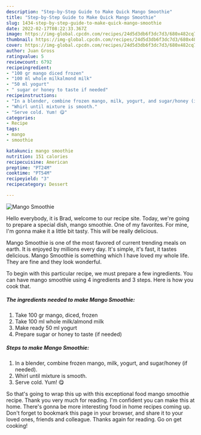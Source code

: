 ```yaml
---
description: "Step-by-Step Guide to Make Quick Mango Smoothie"
title: "Step-by-Step Guide to Make Quick Mango Smoothie"
slug: 1434-step-by-step-guide-to-make-quick-mango-smoothie
date: 2022-02-17T08:22:33.367Z
image: https://img-global.cpcdn.com/recipes/24d5d3db6f3dc7d3/680x482cq70/mango-smoothie-recipe-main-photo.jpg
thumbnail: https://img-global.cpcdn.com/recipes/24d5d3db6f3dc7d3/680x482cq70/mango-smoothie-recipe-main-photo.jpg
cover: https://img-global.cpcdn.com/recipes/24d5d3db6f3dc7d3/680x482cq70/mango-smoothie-recipe-main-photo.jpg
author: Juan Gross
ratingvalue: 5
reviewcount: 6792
recipeingredient:
- "100 gr mango diced frozen"
- "100 ml whole milkalmond milk"
- "50 ml yogurt"
- " sugar or honey to taste if needed"
recipeinstructions:
- "In a blender, combine frozen mango, milk, yogurt, and sugar/honey (if needed)."
- "Whirl until mixture is smooth."
- "Serve cold. Yum! 😋"
categories:
- Recipe
tags:
- mango
- smoothie

katakunci: mango smoothie 
nutrition: 151 calories
recipecuisine: American
preptime: "PT24M"
cooktime: "PT54M"
recipeyield: "3"
recipecategory: Dessert

---
```



![Mango Smoothie](https://img-global.cpcdn.com/recipes/24d5d3db6f3dc7d3/680x482cq70/mango-smoothie-recipe-main-photo.jpg)

Hello everybody, it is Brad, welcome to our recipe site. Today, we're going to prepare a special dish, mango smoothie. One of my favorites. For mine, I'm gonna make it a little bit tasty. This will be really delicious.

Mango Smoothie is one of the most favored of current trending meals on earth. It is enjoyed by millions every day. It's simple, it's fast, it tastes delicious. Mango Smoothie is something which I have loved my whole life. They are fine and they look wonderful.




To begin with this particular recipe, we must prepare a few ingredients. You can have mango smoothie using 4 ingredients and 3 steps. Here is how you cook that.

<!--inarticleads1-->

##### The ingredients needed to make Mango Smoothie:

1. Take 100 gr mango, diced, frozen
1. Take 100 ml whole milk/almond milk
1. Make ready 50 ml yogurt
1. Prepare  sugar or honey to taste (if needed)




<!--inarticleads2-->

##### Steps to make Mango Smoothie:

1. In a blender, combine frozen mango, milk, yogurt, and sugar/honey (if needed).
1. Whirl until mixture is smooth.
1. Serve cold. Yum! 😋




So that's going to wrap this up with this exceptional food mango smoothie recipe. Thank you very much for reading. I'm confident you can make this at home. There's gonna be more interesting food in home recipes coming up. Don't forget to bookmark this page in your browser, and share it to your loved ones, friends and colleague. Thanks again for reading. Go on get cooking!

